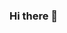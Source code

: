 ### Hi there 👋

<!--
**ichbindionisio/ichbindionisio** is a ✨ _special_ ✨ repository because its `README.md` (this file) appears on your GitHub profile.

https://crampete-staticfiles.s3.ap-south-1.amazonaws.com/images/tools/HTML-60x60.png
https://crampete-staticfiles.s3.ap-south-1.amazonaws.com/images/tools/HTML-60x60.png
https://crampete-staticfiles.s3.ap-south-1.amazonaws.com/images/tools/HTML-60x60.png

Here are some ideas to get you started:

- 🔭 I’m currently working on ...
- 🌱 I’m currently learning ...
- 👯 I’m looking to collaborate on ...
- 🤔 I’m looking for help with ...
- 💬 Ask me about ...
- 📫 How to reach me: ...
- 😄 Pronouns: ...
- ⚡ Fun fact: ...
-->
